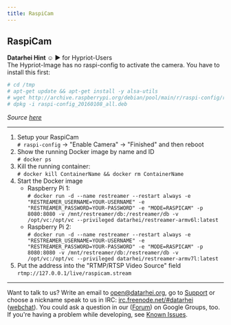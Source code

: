 ```yaml
---
title: RaspiCam
---
```


## RaspiCam

**Datarhei Hint ☺ ►**  for Hypriot-Users   
The Hypriot-Image has no raspi-config to activate the camera. You have to install this first:

```sh
# cd /tmp
# apt-get update && apt-get install -y alsa-utils
# wget http://archive.raspberrypi.org/debian/pool/main/r/raspi-config/raspi-config_20160108_all.deb
# dpkg -i raspi-config_20160108_all.deb
```

*Source <a target= "_blank" href="https://github.com/snubbegbg">here</a>*

---

1. Setup your RaspiCam  
  `# raspi-config` -> "Enable Camera" -> "Finished" and then reboot  
2. Show the running Docker image by name and ID   
  `# docker ps`
3. Kill the running container:  
  `# docker kill ContainerName && docker rm ContainerName`
4. Start the Docker image  
   * Raspberry Pi 1:   
  `# docker run -d --name restreamer --restart always -e "RESTREAMER_USERNAME=YOUR-USERNAME" -e "RESTREAMER_PASSWORD=YOUR-PASSWORD" -e "MODE=RASPICAM" -p 8080:8080 -v /mnt/restreamer/db:/restreamer/db -v /opt/vc:/opt/vc --privileged datarhei/restreamer-armv6l:latest`
   * Raspberry Pi 2:   
  `# docker run -d --name restreamer --restart always -e "RESTREAMER_USERNAME=YOUR-USERNAME" -e "RESTREAMER_PASSWORD=YOUR-PASSWORD" -e "MODE=RASPICAM" -p 8080:8080 -v /mnt/restreamer/db:/restreamer/db -v /opt/vc:/opt/vc --privileged datarhei/restreamer-armv7l:latest`
5. Put the address into the "RTMP/RTSP Video Source" field  
   `rtmp://127.0.0.1/live/raspicam.stream`   
   
---
Want to talk to us? Write an email to <a href="mailto:open@datarhei.org?subject=Datarhei/Restreamer">open@datarhei.org</a>, go to [Support](../support.html) or choose a nickname speak to us in IRC: <a href="irc://irc.freenode.net#piwik">irc.freenode.net/#datarhei</a> (<a target= "_blank" href="https://webchat.freenode.net/?channels=datarhei">webchat</a>). You could ask a question in our (<a target= "_blank" href="https://groups.google.com/forum/#!forum/datarhei">Forum</a>) on Google Groups, too. If you're having a problem while developing, see <a target= "_blank" href="https://github.com/datarhei/restreamer/issues">Known Issues</a>.
